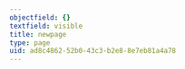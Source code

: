 ```yaml
---
objectfield: {}
textfield: visible
title: newpage
type: page
uid: ad8c4862-52b0-43c3-b2e8-8e7eb81a4a78
---
```

